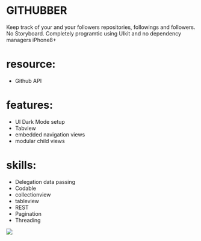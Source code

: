 # GITHUBBER
Keep track of your and your followers repositories, followings and followers.
No Storyboard. Completely programtic using UIkit and no dependency managers
iPhone8+

# resource:
- Github API

# features: 
- UI Dark Mode setup
- Tabview
- embedded navigation views 
- modular child views

# skills:
- Delegation data passing
- Codable
- collectionview 
- tableview
- REST
- Pagination
- Threading


![](img1.png)





